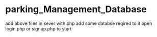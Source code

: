 # parking_Management_Database





add above files in sever with php
add some databse reqired to it
open login.php or signup.php to start 
